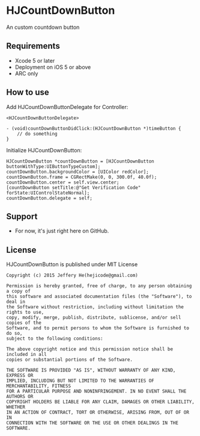 HJCountDownButton
=======
An custom countdown button

## Requirements
* Xcode 5 or later
* Deployment on iOS 5 or above
* ARC only

## How to use

Add HJCountDownButtonDelegate for Controller:

```objc
<HJCountDownButtonDelegate>

- (void)countDownButtonDidClick:(HJCountDownButton *)timeButton {
	// do something
}

```
Initialize HJCountDownButton:

```objc
HJCountDownButton *countDownButton = [HJCountDownButton buttonWithType:UIButtonTypeCustom];
countDownButton.backgroundColor = [UIColor redColor];
countDownButton.frame = CGRectMake(0, 0, 300.0f, 40.0f);
countDownButton.center = self.view.center;
[countDownButton setTitle:@"Get Verification Code" forState:UIControlStateNormal];
countDownButton.delegate = self;
```

## Support
* For now, it's just right here on GitHub.

## License

HJCountDownButton is published under MIT License

    Copyright (c) 2015 Jeffery He(hejicode@gmail.com)

    Permission is hereby granted, free of charge, to any person obtaining a copy of
    this software and associated documentation files (the "Software"), to deal in
    the Software without restriction, including without limitation the rights to use,
    copy, modify, merge, publish, distribute, sublicense, and/or sell copies of the
    Software, and to permit persons to whom the Software is furnished to do so,
    subject to the following conditions:
    
    The above copyright notice and this permission notice shall be included in all
    copies or substantial portions of the Software.
    
    THE SOFTWARE IS PROVIDED "AS IS", WITHOUT WARRANTY OF ANY KIND, EXPRESS OR
    IMPLIED, INCLUDING BUT NOT LIMITED TO THE WARRANTIES OF MERCHANTABILITY, FITNESS
    FOR A PARTICULAR PURPOSE AND NONINFRINGEMENT. IN NO EVENT SHALL THE AUTHORS OR
    COPYRIGHT HOLDERS BE LIABLE FOR ANY CLAIM, DAMAGES OR OTHER LIABILITY, WHETHER
    IN AN ACTION OF CONTRACT, TORT OR OTHERWISE, ARISING FROM, OUT OF OR IN
    CONNECTION WITH THE SOFTWARE OR THE USE OR OTHER DEALINGS IN THE SOFTWARE.
